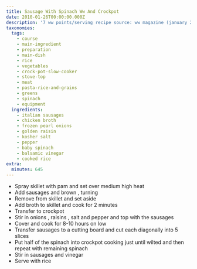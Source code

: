 ```yaml
---
title: Sausage With Spinach Ww And Crockpot
date: 2010-01-26T00:00:00.000Z
description: '7 ww points/serving recipe source: ww magazine (january 2010)'
taxonomies:
  tags:
    - course
    - main-ingredient
    - preparation
    - main-dish
    - rice
    - vegetables
    - crock-pot-slow-cooker
    - stove-top
    - meat
    - pasta-rice-and-grains
    - greens
    - spinach
    - equipment
  ingredients:
    - italian sausages
    - chicken broth
    - frozen pearl onions
    - golden raisin
    - kosher salt
    - pepper
    - baby spinach
    - balsamic vinegar
    - cooked rice
extra:
  minutes: 645
---
```

 - Spray skillet with pam and set over medium high heat
 - Add sausages and brown , turning
 - Remove from skillet and set aside
 - Add broth to skillet and cook for 2 minutes
 - Transfer to crockpot
 - Stir in onions , raisins , salt and pepper and top with the sausages
 - Cover and cook for 8-10 hours on low
 - Transfer sausages to a cutting board and cut each diagonally into 5 slices
 - Put half of the spinach into crockpot cooking just until wilted and then repeat with remaining spinach
 - Stir in sausages and vinegar
 - Serve with rice
